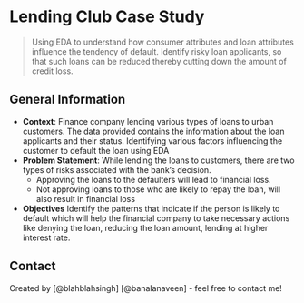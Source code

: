 # Lending Club Case Study
> Using EDA to understand how consumer attributes and loan attributes influence the tendency of default. Identify risky loan applicants, so that such loans can be reduced thereby cutting down the amount of credit loss.

<!-- You can include any other section that is pertinent to your problem -->

## General Information
- **Context**: 
Finance company lending various types of loans to urban customers. The data provided contains
the information about the loan applicants and their status. Identifying various factors influencing
the customer to default the loan using EDA
- **Problem Statement**:
While lending the loans to customers, there are two types of risks associated with the bank’s
decision.
  - Approving the loans to the defaulters will lead to financial loss.
  - Not approving loans to those who are likely to repay the loan, will also result in financial loss
- **Objectives**
Identify the patterns that indicate if the person is likely to default which will help the financial
company to take necessary actions like denying the loan, reducing the loan amount, lending at
higher interest rate.

## Contact
Created by [@blahblahsingh] [@banalanaveen] - feel free to contact me!


<!-- Optional -->
<!-- ## License -->
<!-- This project is open source and available under the [... License](). -->

<!-- You don't have to include all sections - just the one's relevant to your project -->
